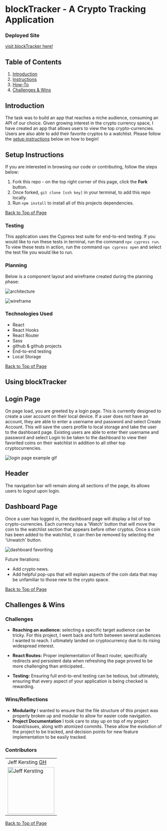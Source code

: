 # blockTracker - A Crypto Tracking Application

### Deployed Site
[visit blockTracker here!]()

## Table of Contents
1. [Introduction](#introduction)
2. [Instructions](#setup-instructions)
3. [How-To](#using-blockTracker)
4. [Challenges & Wins](#challenges-&-wins)

## Introduction
  The task was to build an app that reaches a niche audience, consuming an API of our choice. Given growing interest in the crypto currency space, I have created an app that allows users to view the top crypto-currencies. Users are also able to add their favorite cryptos to a watchlist. Please follow the [setup instructions](#setup-instructions) below on how to begin!

## Setup Instructions

If you are interested in browsing our code or contributing, follow the steps below:
  1. Fork this repo - on the top right corner of this page, click the **Fork** button.
  2. Once forked, `git clone [ssh key]` in your terminal, to add this repo locally.
  3. Run `npm install` to install all of this projects dependencies.

[Back to Top of Page](#table-of-contents)

### Testing

This application uses the Cypress test suite for end-to-end testing. If you would like to run these tests in terminal, run the command `npx cypress run`.
To view these tests in action, run the command `npx cypress open` and select the test file you would like to run.

### Planning

Below is a component layout and wireframe created during the planning phase:

![architecture]()

![wireframe]()


### Technologies Used
- React
- React Hooks
- React Router
- Sass
- github & github projects
- End-to-end testing
- Local Storage


[Back to Top of Page](#table-of-contents)

## Using blockTracker

## Login Page
On page load, you are greeted by a login page. This is currently designed to create a user account on their local device. If a user does not have an account, they are able to enter a username and password and select Create Account. This will save the users profile to local storage and take the user to the dashboard page. Existing users are able to enter their username and password and select Login to be taken to the dashboard to view their favorited coins on their watchlist in addition to all other top cryptocurrencies.

![login page example gif]()

## Header
The navigation bar will remain along all sections of the page, its allows users to logout upon login.


## Dashboard Page
Once a user has logged in, the dashboard page will display a list of top crypto-currencies. Each currency has a 'Watch' button that will move the coin to the watchlist section that appears before other cryptos. Once a coin has been added to the watchlist, it can then be removed by selecting the 'Unwatch' button.

![dashboard favoriting]()

Future Iterations:
- Add crypto news.
- Add helpful pop-ups that will explain aspects of the coin data that may be unfamiliar to those new to the crypto space.

[Back to Top of Page](#table-of-contents)

## Challenges & Wins

### Challenges
- **Reaching an audience:** selecting a specific target audience can be tricky. For this project, I went back and forth between several audiences I wanted to reach. I ultimately landed on cryptocurrency due to its rising widespread interest.

- **React Routes:** Proper implementation of React router, specifically redirects and persistent data when refreshing the page proved to be more challenging than anticipated..
- **Testing:**  Ensuring full end-to-end testing can be tedious, but ultimately, ensuring that every aspect of your application is being checked is rewarding.

### Wins/Reflections
- **Modularity** I wanted to ensure that the file structure of this project was properly broken up and modular to allow for easier code navigation.
- **Project Documentation** I took care to stay up on top of my project board/issues, along with atomized commits. These allow the evolution of the project to be tracked, and decision points for new feature implementation to be easily tracked.

### Contributors
<table>
  <tr>
    <td> Jeff Kersting <a href="https://github.com/JeffKersting">GH</td>
  </tr>
 <td><img src="https://avatars.githubusercontent.com/u/69732297?s=460&u=00030864e625ff24c4d8f902473b89e6f0c450ac&v=4" alt="Jeff Kersting"
 width="150" height="auto" /></td>
</table>


[Back to Top of Page](#table-of-contents)
